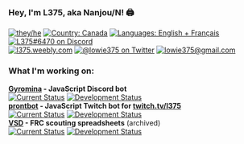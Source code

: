 ### Hey, I'm L375, aka Nanjou/N! 🖨️

[![they/he][pronouns]][pronouns]
[![Country: Canada][country]][country]
[![Languages: English + Français][lang]][lang]
[![L375#6470 on Discord][discord]](https://discord.gg/Bsaz4r7)  
[![l375.weebly.com][website]](https://l375.weebly.com)
[![@lowie375 on Twitter][twitter]](https://twitter.com/lowie375)
[![lowie375@gmail.com][email]](mailto:lowie375@gmail.com)

### What I'm working on:

**[Gyromina](https://github.com/lowie375/gyromina) - JavaScript Discord bot**  
[![Current Status][gyr-now]][gyr-now]
[![Development Status][gyr-dev]][gyr-dev]  
**[prontbot](https://github.com/lowie375/prontbot) - JavaScript Twitch bot for [twitch.tv/l375](https://twitch.tv/l375)**  
[![Current Status][pbt-now]][pbt-now]
[![Development Status][pbt-dev]][pbt-dev]  
**[VSD](https://github.com/lowie375/vsd) - FRC scouting spreadsheets** (archived)  
[![Current Status][vsd-now]][vsd-now]
[![Development Status][vsd-dev]][vsd-dev]

<!-- Badges -->
[pronouns]: https://img.shields.io/badge/pronouns-they%2Fhe-e34fcd
[country]: https://img.shields.io/badge/country-canada-f24040
[lang]: https://img.shields.io/badge/languages-en%2Ffr-f39316
[discord]: https://img.shields.io/badge/discord-L375%236740-%235865F2
[twitter]: https://img.shields.io/badge/twitter-%40lowie375-%231DA1F2
[website]: https://img.shields.io/badge/website-l375.weebly.com-009663
[email]: https://img.shields.io/badge/email-lowie375%40gmail.com-b84de6

[gyr-now]: https://img.shields.io/badge/currently-online-brightgreen
[pbt-now]: https://img.shields.io/badge/currently-offline-lightgrey
[vsd-now]: https://img.shields.io/badge/currently-archived-blueviolet

[gyr-dev]: https://img.shields.io/badge/development-paused%20(1.2.0%20released)-blueviolet
[pbt-dev]: https://img.shields.io/badge/development-in%20progress%20(early%20indev)-green
[vsd-dev]: https://img.shields.io/badge/development-complete%3B%20working%20on%20docs-blue
